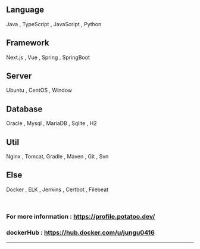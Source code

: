 ## Language
Java , TypeScript , JavaScript , Python

## Framework
Next.js , Vue , Spring , SpringBoot 
 
## Server
Ubuntu , CentOS , Window 

## Database 
Oracle , Mysql , MariaDB , Sqlite , H2

## Util
Nginx , Tomcat, Gradle , Maven , Git , Svn 

## Else
Docker , ELK , Jenkins , Certbot , Filebeat



<br/>

<!-- ### Each project has its own description on README.md
----------------------- -->
### For more information : https://profile.potatoo.dev/
### dockerHub : https://hub.docker.com/u/jungu0416
-----------------------
